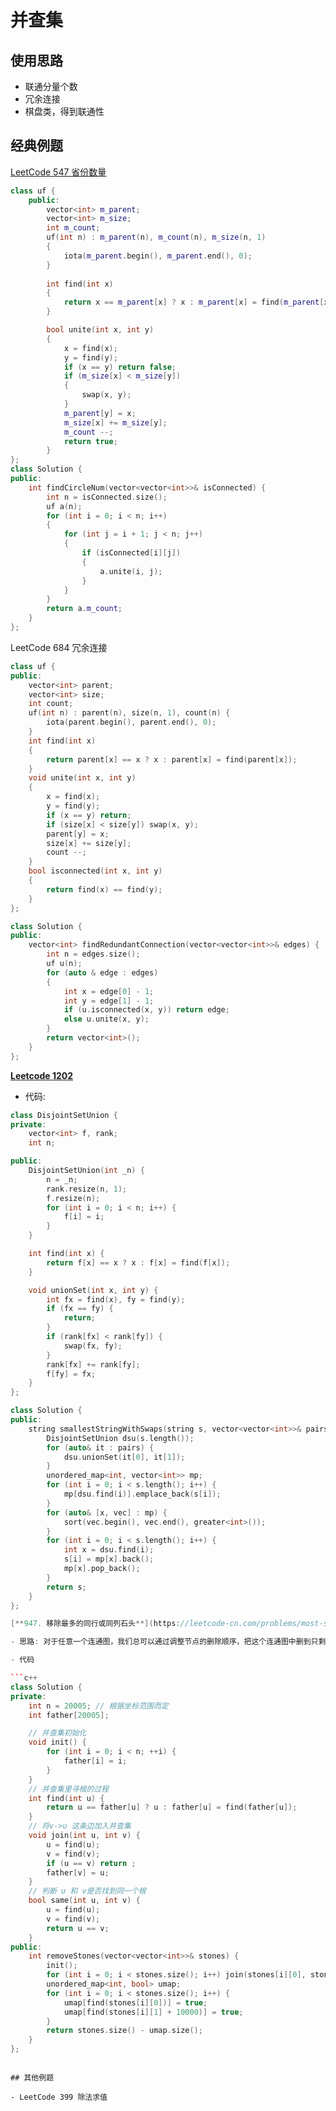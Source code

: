 # 并查集

## 使用思路

- 联通分量个数
- 冗余连接
- 棋盘类，得到联通性

## 经典例题

[LeetCode 547 省份数量](https://leetcode-cn.com/problems/number-of-provinces/)

```c++
class uf {
    public:
        vector<int> m_parent;
        vector<int> m_size;
        int m_count;
        uf(int n) : m_parent(n), m_count(n), m_size(n, 1)
        {
            iota(m_parent.begin(), m_parent.end(), 0);
        } 
        
        int find(int x)
        {
            return x == m_parent[x] ? x : m_parent[x] = find(m_parent[x]);
        }

        bool unite(int x, int y)
        {
            x = find(x);
            y = find(y);
            if (x == y) return false;
            if (m_size[x] < m_size[y])
            {
                swap(x, y);
            }
            m_parent[y] = x;
            m_size[x] += m_size[y];
            m_count --;
            return true;
        }
};
class Solution {
public:
    int findCircleNum(vector<vector<int>>& isConnected) {
        int n = isConnected.size();
        uf a(n);
        for (int i = 0; i < n; i++)
        {
            for (int j = i + 1; j < n; j++)
            {
                if (isConnected[i][j])
                {
                    a.unite(i, j);
                }
            }
        }
        return a.m_count;
    }
};
```

LeetCode 684 冗余连接

```c++
class uf {
public:
    vector<int> parent;
    vector<int> size;
    int count;
    uf(int n) : parent(n), size(n, 1), count(n) {
        iota(parent.begin(), parent.end(), 0);
    }
    int find(int x)
    {
        return parent[x] == x ? x : parent[x] = find(parent[x]);
    }
    void unite(int x, int y)
    {
        x = find(x);
        y = find(y);
        if (x == y) return;
        if (size[x] < size[y]) swap(x, y);
        parent[y] = x;
        size[x] += size[y];
        count --;
    }
    bool isconnected(int x, int y)
    {
        return find(x) == find(y);
    }
};

class Solution {
public:
    vector<int> findRedundantConnection(vector<vector<int>>& edges) {
        int n = edges.size();
        uf u(n);
        for (auto & edge : edges)
        {
            int x = edge[0] - 1;
            int y = edge[1] - 1;
            if (u.isconnected(x, y)) return edge;
            else u.unite(x, y);
        }
        return vector<int>();
    }
};
```

[**Leetcode 1202**](https://leetcode-cn.com/problems/smallest-string-with-swaps/)

- 代码:

```c++
class DisjointSetUnion {
private:
    vector<int> f, rank;
    int n;

public:
    DisjointSetUnion(int _n) {
        n = _n;
        rank.resize(n, 1);
        f.resize(n);
        for (int i = 0; i < n; i++) {
            f[i] = i;
        }
    }

    int find(int x) {
        return f[x] == x ? x : f[x] = find(f[x]);
    }

    void unionSet(int x, int y) {
        int fx = find(x), fy = find(y);
        if (fx == fy) {
            return;
        }
        if (rank[fx] < rank[fy]) {
            swap(fx, fy);
        }
        rank[fx] += rank[fy];
        f[fy] = fx;
    }
};

class Solution {
public:
    string smallestStringWithSwaps(string s, vector<vector<int>>& pairs) {
        DisjointSetUnion dsu(s.length());
        for (auto& it : pairs) {
            dsu.unionSet(it[0], it[1]);
        }
        unordered_map<int, vector<int>> mp;
        for (int i = 0; i < s.length(); i++) {
            mp[dsu.find(i)].emplace_back(s[i]);
        }
        for (auto& [x, vec] : mp) {
            sort(vec.begin(), vec.end(), greater<int>());
        }
        for (int i = 0; i < s.length(); i++) {
            int x = dsu.find(i);
            s[i] = mp[x].back();
            mp[x].pop_back();
        }
        return s;
    }
};

[**947. 移除最多的同行或同列石头**](https://leetcode-cn.com/problems/most-stones-removed-with-same-row-or-column/)

- 思路: 对于任意一个连通图，我们总可以通过调整节点的删除顺序，把这个连通图中删到只剩下一个节点，故查找多少联通子图便可

- 代码

```c++
class Solution {
private:
    int n = 20005; // 根据坐标范围而定
    int father[20005];

    // 并查集初始化
    void init() {
        for (int i = 0; i < n; ++i) {
            father[i] = i;
        }
    }
    // 并查集里寻根的过程
    int find(int u) {
        return u == father[u] ? u : father[u] = find(father[u]);
    }
    // 将v->u 这条边加入并查集
    void join(int u, int v) {
        u = find(u);
        v = find(v);
        if (u == v) return ;
        father[v] = u;
    }
    // 判断 u 和 v是否找到同一个根
    bool same(int u, int v) {
        u = find(u);
        v = find(v);
        return u == v;
    }
public:
    int removeStones(vector<vector<int>>& stones) {
        init();
        for (int i = 0; i < stones.size(); i++) join(stones[i][0], stones[i][1] + 10000);
        unordered_map<int, bool> umap;
        for (int i = 0; i < stones.size(); i++) {
            umap[find(stones[i][0])] = true;
            umap[find(stones[i][1] + 10000)] = true;
        }
        return stones.size() - umap.size();
    }
};

```

```

## 其他例题

- LeetCode 399 除法求值